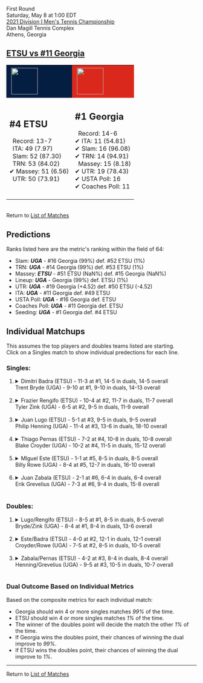 First Round  
Saturday, May 8 at 1:00 EDT  
[2021 Division I Men's Tennis Championship](../index.md)  
Dan Magill Tennis Complex  
Athens, Georgia  
## [ETSU vs #11 Georgia](https://www.ncaa.com/game/5833390)  

<table><tr style="background-color: #d9d9d9 !important"><td style="background-color: #041E42 !important"><img src="https://www.ncaa.com/sites/default/files/images/logos/schools/e/east-tenn-st.70.png" width="70" height="70" style="padding: 5px;" /></td><td style="background-color: #DA291C !important"><img src="https://www.ncaa.com/sites/default/files/images/logos/schools/g/georgia.70.png" width="70" height="70" style="padding: 5px;" /></td></tr><tr>
<td>  

<h2>#4 ETSU</h2>  
&nbsp; Record: 13-7<br>  
&nbsp; ITA: 49 (7.97)<br>  
&nbsp; Slam: 52 (87.30)<br>  
&nbsp; TRN: 53 (84.02)<br>  
&#10004; Massey: 51 (6.56)<br>  
&nbsp; UTR: 50 (73.91)<br>  
<br>  

</td>
<td>  

<h2>#1 Georgia</h2>  
&nbsp; Record: 14-6<br>  
&#10004; ITA: 11 (54.81)<br>  
&#10004; Slam: 16 (96.08)<br>  
&#10004; TRN: 14 (94.91)<br>  
&nbsp; Massey: 15 (8.18)<br>  
&#10004; UTR: 19 (78.43)<br>  
&#10004; USTA Poll: 16<br>  
&#10004; Coaches Poll: 11<br>  
<br>  

</td>
</tr></table>  


<br>Return to [List of Matches](../index.md)  

## Predictions  

Ranks listed here are the metric's ranking within the field of 64:  
- Slam: ***UGA*** - #16 Georgia (99%) def. #52 ETSU (1%)  
- TRN: ***UGA*** - #14 Georgia (99%) def. #53 ETSU (1%)  
- Massey: ***ETSU*** - #51 ETSU (NaN%) def. #15 Georgia (NaN%)  
- Lineup: ***UGA*** - Georgia (99%) def. ETSU (1%)  
- UTR: ***UGA*** - #19 Georgia (+4.52) def. #50 ETSU (-4.52)  
- ITA: ***UGA*** - #11 Georgia def. #49 ETSU  
- USTA Poll: ***UGA*** - #16 Georgia def. ETSU  
- Coaches Poll: ***UGA*** - #11 Georgia def. ETSU  
- Seeding: ***UGA*** - #1 Georgia def. #4 ETSU  

## Individual Matchups  
This assumes the top players and doubles teams listed are starting.  
Click on a Singles match to show individual predections for each line.  

### Singles:  

<ol>
<li><details>
<summary markdown="span">Dimitri Badra (ETSU) - 11-3 at #1, 14-5 in duals, 14-5 overall<br>Trent Bryde (UGA) - 9-10 at #1, 9-10 in duals, 14-13 overall</summary>
<h4>Predictions</h4><ul>
<li>Composite: <b><i>UGA</i></b> - Bryde (84%) def. Badra (16%)</li>  
<li>Slam: <b><i>UGA</i></b> - Bryde (85%) def. Badra (15%)</li>  
<li>TRN: <b><i>UGA</i></b> - Bryde (79%) def. Badra (21%)</li>  
<li>Massey: <b><i>ETSU</i></b> - Badra (NaN%) def. Bryde (NaN%)</li>  
<li>UTR: <b><i>UGA</i></b> - Bryde (88%) def. Badra (12%)</li>  
<li>ITA: <b><i>UGA</i></b> - Bryde (36.71) def. Badra (10.52)</li>  
</ul>
</details>&nbsp;</li>
<li><details>
<summary markdown="span">Frazier Rengifo (ETSU) - 10-4 at #2, 11-7 in duals, 11-7 overall<br>Tyler Zink (UGA) - 6-5 at #2, 9-5 in duals, 11-9 overall</summary>
<h4>Predictions</h4><ul>
<li>Composite: <b><i>UGA</i></b> - Zink (91%) def. Rengifo (9%)</li>  
<li>Slam: <b><i>UGA</i></b> - Zink (90%) def. Rengifo (10%)</li>  
<li>TRN: <b><i>UGA</i></b> - Zink (93%) def. Rengifo (7%)</li>  
<li>Massey: <b><i>ETSU</i></b> - Rengifo (NaN%) def. Zink (NaN%)</li>  
<li>UTR: <b><i>UGA</i></b> - Zink (91%) def. Rengifo (9%)</li>  
<li>ITA: <b><i>UGA</i></b> - Zink (25.30) def. Rengifo (2.55)</li>  
</ul>
</details>&nbsp;</li>
<li><details>
<summary markdown="span">Juan Lugo (ETSU) - 5-1 at #3, 9-5 in duals, 9-5 overall<br>Philip Henning (UGA) - 11-4 at #3, 13-6 in duals, 18-10 overall</summary>
<h4>Predictions</h4><ul>
<li>Composite: <b><i>UGA</i></b> - Henning (96%) def. Lugo (4%)</li>  
<li>Slam: <b><i>UGA</i></b> - Henning (96%) def. Lugo (4%)</li>  
<li>TRN: <b><i>UGA</i></b> - Henning (97%) def. Lugo (3%)</li>  
<li>Massey: <b><i>ETSU</i></b> - Lugo (NaN%) def. Henning (NaN%)</li>  
<li>UTR: <b><i>UGA</i></b> - Henning (94%) def. Lugo (6%)</li>  
<li>ITA: <b><i>UGA</i></b> - Henning (31.73) def. Lugo (2.15)</li>  
</ul>
</details>&nbsp;</li>
<li><details>
<summary markdown="span">Thiago Pernas (ETSU) - 7-2 at #4, 10-8 in duals, 10-8 overall<br>Blake Croyder (UGA) - 10-2 at #4, 11-5 in duals, 15-12 overall</summary>
<h4>Predictions</h4><ul>
<li>Composite: <b><i>UGA</i></b> - Croyder (93%) def. Pernas (7%)</li>  
<li>Slam: <b><i>UGA</i></b> - Croyder (93%) def. Pernas (7%)</li>  
<li>TRN: <b><i>UGA</i></b> - Croyder (96%) def. Pernas (4%)</li>  
<li>Massey: <b><i>ETSU</i></b> - Pernas (NaN%) def. Croyder (NaN%)</li>  
<li>UTR: <b><i>UGA</i></b> - Croyder (91%) def. Pernas (9%)</li>  
<li>ITA: <b><i>UGA</i></b> - Croyder (4.08) def. Pernas (1.71)</li>  
</ul>
</details>&nbsp;</li>
<li><details>
<summary markdown="span">MIguel Este (ETSU) - 1-1 at #5, 8-5 in duals, 8-5 overall<br>Billy Rowe (UGA) - 8-4 at #5, 12-7 in duals, 16-10 overall</summary>
<h4>Predictions</h4><ul>
<li>Composite: <b><i>UGA</i></b> - Rowe (97%) def. Este (3%)</li>  
<li>Slam: <b><i>UGA</i></b> - Rowe (98%) def. Este (2%)</li>  
<li>TRN: <b><i>UGA</i></b> - Rowe (99%) def. Este (1%)</li>  
<li>Massey: <b><i>ETSU</i></b> - Este (NaN%) def. Rowe (NaN%)</li>  
<li>UTR: <b><i>UGA</i></b> - Rowe (96%) def. Este (4%)</li>  
<li>ITA: <b><i>ETSU</i></b> - Este (2.15) def. Rowe (1.84)</li>  
</ul>
</details>&nbsp;</li>
<li><details>
<summary markdown="span">Juan Zabala (ETSU) - 2-1 at #6, 6-4 in duals, 6-4 overall<br>Erik Grevelius (UGA) - 7-3 at #6, 9-4 in duals, 15-8 overall</summary>
<h4>Predictions</h4><ul>
<li>Composite: <b><i>UGA</i></b> - Grevelius (98%) def. Zabala (2%)</li>  
<li>Slam: <b><i>UGA</i></b> - Grevelius (96%) def. Zabala (4%)</li>  
<li>TRN: <b><i>UGA</i></b> - Grevelius (97%) def. Zabala (3%)</li>  
<li>Massey: <b><i>ETSU</i></b> - Zabala (NaN%) def. Grevelius (NaN%)</li>  
<li>UTR: <b><i>UGA</i></b> - Grevelius (99%) def. Zabala (1%)</li>  
<li>ITA: <b><i>UGA</i></b> - Grevelius (2.48) def. Zabala (1.96)</li>  
</ul>
</details>&nbsp;</li>
</ol>

### Doubles:  

<ol>
<li><details>
<summary markdown="span">Lugo/Rengifo (ETSU) - 8-5 at #1, 8-5 in duals, 8-5 overall<br>Bryde/Zink (UGA) - 8-4 at #1, 8-4 in duals, 13-6 overall</summary>
<br>Sorry, we don't have any metrics for this match
</details>&nbsp;</li>
<li><details>
<summary markdown="span">Este/Badra (ETSU) - 4-0 at #2, 12-1 in duals, 12-1 overall<br>Croyder/Rowe (UGA) - 7-5 at #2, 8-5 in duals, 10-5 overall</summary>
<br>Sorry, we don't have any metrics for this match
</details>&nbsp;</li>
<li><details>
<summary markdown="span">Zabala/Pernas (ETSU) - 4-2 at #3, 8-4 in duals, 8-4 overall<br>Henning/Grevelius (UGA) - 9-5 at #3, 10-5 in duals, 10-7 overall</summary>
<br>Sorry, we don't have any metrics for this match
</details>&nbsp;</li>
</ol>

### Dual Outcome Based on Individual Metrics  
  
Based on the composite metrics for each individual match:  
- Georgia should win 4 or more singles matches _99%_ of the time.  
- ETSU should win 4 or more singles matches _1%_ of the time.  
- The winner of the doubles point will decide the match the other _1%_ of the time.  
- If Georgia wins the doubles point, their chances of winning the dual improve to _99%_.  
- If ETSU wins the doubles point, their chances of winning the dual improve to _1%_.  
  
------

Return to [List of Matches](../index.md)  
